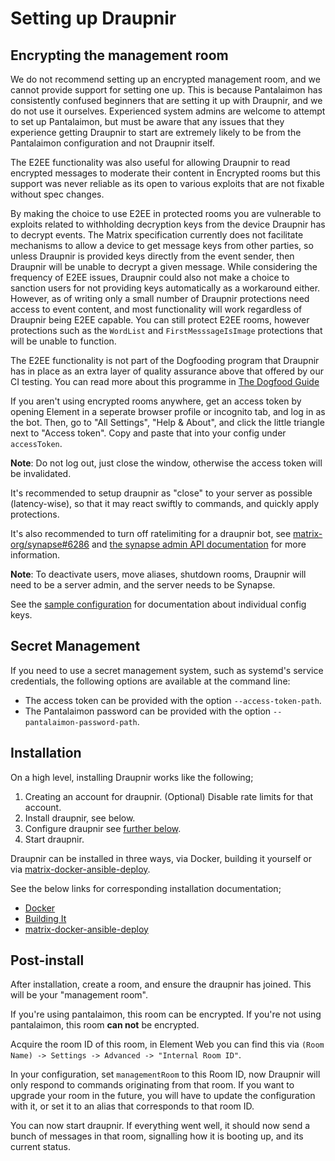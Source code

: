 # Setting up Draupnir

## Encrypting the management room

We do not recommend setting up an encrypted management room, and we cannot provide support for setting one up. This is because Pantalaimon has consistently confused beginners that are setting it up with Draupnir, and we do not use it ourselves. Experienced system admins are welcome to attempt to set up Pantalaimon, but must be aware that any issues that they experience getting Draupnir to start are extremely likely to be from the Pantalaimon configuration and not Draupnir itself.

The E2EE functionality was also useful for allowing Draupnir to read encrypted messages to moderate their content in Encrypted rooms but this
support was never reliable as its open to various exploits that are not fixable without spec changes.

By making the choice to use E2EE in protected rooms you are vulnerable to exploits related to withholding decryption keys from the device Draupnir has to decrypt events.
The Matrix specification currently does not facilitate mechanisms to allow a device to get message keys from other parties, so unless Draupnir is provided keys directly from the event sender, then Draupnir will be unable to decrypt a given message. While considering the frequency of E2EE issues, Draupnir could also not make a choice to sanction users for not providing keys automatically as a workaround either. However, as of writing only a small number of Draupnir protections need access to event content, and most functionality will work regardless of Draupnir being E2EE capable. You can still protect E2EE rooms, however protections such as the `WordList` and `FirstMesssageIsImage` protections that will be unable to function.

The E2EE functionality is not part of the Dogfooding program that Draupnir has in place as an extra layer of quality assurance
above that offered by our CI testing. You can read more about this programme in [The Dogfood Guide](/shared/dogfood.md)

If you aren't using encrypted rooms anywhere, get an access token by opening Element in a
seperate browser profile or incognito tab, and log in as the bot. Then, go to "All Settings", "Help & About", and
click the little triangle next to "Access token". Copy and paste that into your config under `accessToken`.

**Note**: Do not log out, just close the window, otherwise the access token will be invalidated.

It's recommended to setup draupnir as "close" to your server as possible (latency-wise), so that it
may react swiftly to commands, and quickly apply protections.

It's also recommended to turn off ratelimiting for a draupnir bot, see [matrix-org/synapse#6286](https://github.com/matrix-org/synapse/issues/6286) and
[the synapse admin API documentation](https://matrix-org.github.io/synapse/latest/admin_api/user_admin_api.html#set-ratelimit) for more information.

**Note**: To deactivate users, move aliases, shutdown rooms, Draupnir will need to be a server
admin, and the server needs to be Synapse.

See the [sample configuration](https://github.com/the-draupnir-project/Draupnir/config/default.yaml) for documentation about individual config keys.

## Secret Management

If you need to use a secret management system, such as systemd's service credentials,
the following options are available at the command line:

- The access token can be provided with the option `--access-token-path`.
- The Pantalaimon password can be provided with the option `--pantalaimon-password-path`.

## Installation

On a high level, installing Draupnir works like the following;

1. Creating an account for draupnir.
   (Optional) Disable rate limits for that account.
2. Install draupnir, see below.
3. Configure draupnir see [further below](#post-install).
4. Start draupnir.

Draupnir can be installed in three ways, via Docker, building it yourself or via [matrix-docker-ansible-deploy](https://github.com/spantaleev/matrix-docker-ansible-deploy/blob/master/docs/configuring-playbook-bot-draupnir.md).

See the below links for corresponding installation documentation;

- [Docker](./setup_docker.md)
- [Building It](./setup_selfbuild.md)
- [matrix-docker-ansible-deploy](https://github.com/spantaleev/matrix-docker-ansible-deploy/blob/master/docs/configuring-playbook-bot-draupnir.md)

## Post-install

After installation, create a room, and ensure the draupnir has joined. This will be your "management room".

If you're using pantalaimon, this room can be encrypted. If you're not using pantalaimon, this room **can not** be encrypted.

Acquire the room ID of this room, in Element Web you can find this via `(Room Name) -> Settings -> Advanced -> "Internal Room ID"`.

In your configuration, set `managementRoom` to this Room ID, now Draupnir will only respond to commands originating from that room. If you want to upgrade your room in the future, you will have to update the configuration with it, or set it to an alias that corresponds to that room ID.

You can now start draupnir. If everything went well, it should now send a bunch of messages in that room, signalling how it is booting up, and its current status.
